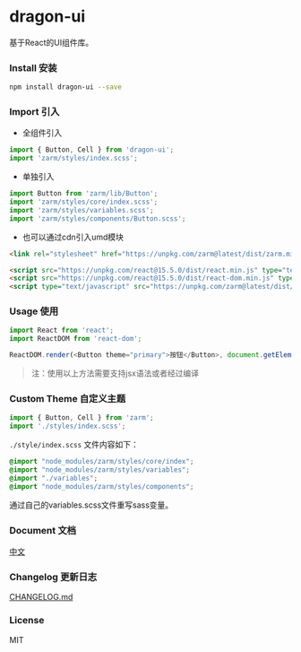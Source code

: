 # dragon-ui

  基于React的UI组件库。

### Install 安装

```bash
npm install dragon-ui --save
```

### Import 引入

* 全组件引入

```js
import { Button, Cell } from 'dragon-ui';
import 'zarm/styles/index.scss';
```

* 单独引入

```js
import Button from 'zarm/lib/Button';
import 'zarm/styles/core/index.scss';
import 'zarm/styles/variables.scss';
import 'zarm/styles/components/Button.scss';
```

* 也可以通过cdn引入umd模块

```html
<link rel="stylesheet" href="https://unpkg.com/zarm@latest/dist/zarm.min.css">

<script src="https://unpkg.com/react@15.5.0/dist/react.min.js" type="text/javascript"></script>
<script src="https://unpkg.com/react@15.5.0/dist/react-dom.min.js" type="text/javascript"></script>
<script type="text/javascript" src="https://unpkg.com/zarm@latest/dist/zarm.min.js"></script>
```

### Usage 使用

```js
import React from 'react';
import ReactDOM from 'react-dom';

ReactDOM.render(<Button theme="primary">按钮</Button>, document.getElementById('app'));
```

> 注：使用以上方法需要支持jsx语法或者经过编译

### Custom Theme 自定义主题
```js
import { Button, Cell } from 'zarm';
import './styles/index.scss';
```

`./style/index.scss` 文件内容如下：

```css
@import "node_modules/zarm/styles/core/index";
@import "node_modules/zarm/styles/variables";
@import "./variables";
@import "node_modules/zarm/styles/components";
```

通过自己的variables.scss文件重写sass变量。

### Document 文档
[中文](https://github.com/ZhonganTechENG/zarm/blob/master/docs/zh-cn/SUMMARY.md)

### Changelog 更新日志
[CHANGELOG.md](https://github.com/ZhonganTechENG/zarm/blob/master/CHANGELOG.md)

### License
MIT
